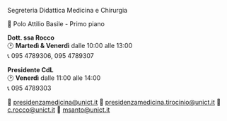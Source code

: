 Segreteria Didattica Medicina e Chirurgia  
  
📍 Polo Attilio Basile - Primo piano

**Dott. ssa Rocco**  
🕑 **Martedì & Venerdì** dalle 10:00 alle 13:00  
📞 095 4789306, 095 4789307

**Presidente CdL**  
🕑 **Venerdì** dalle 11:00 alle 14:00  
📞 095 4789303

📧 presidenzamedicina@unict.it
📧 presidenzamedicina.tirocinio@unict.it
📧 c.rocco@unict.it
📧 msanto@unict.it
